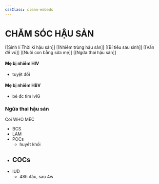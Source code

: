 ```yaml
---
cssClass: clean-embeds
---
```

# CHĂM SÓC HẬU SẢN
[[Sinh lí Thời kì hậu sản]]
[[Nhiễm trùng hậu sản]]
[[Bí tiểu sau sinh]]
[[Vấn đề vú]]
[[Nuôi con bằng sữa mẹ]]
[[Ngừa thai hậu sản]]

#### Mẹ bị nhiễm HIV
- tuyệt đối
#### Mẹ bị nhiễm HBV
- bé đc tim IvIG

### Ngừa thai hậu sản
Coi WHO MEC
- BCS
- LAM
- POCs
	- huyết khối
- COCs
	- 
- IUD 
	- 48h đầu, sau 4w
